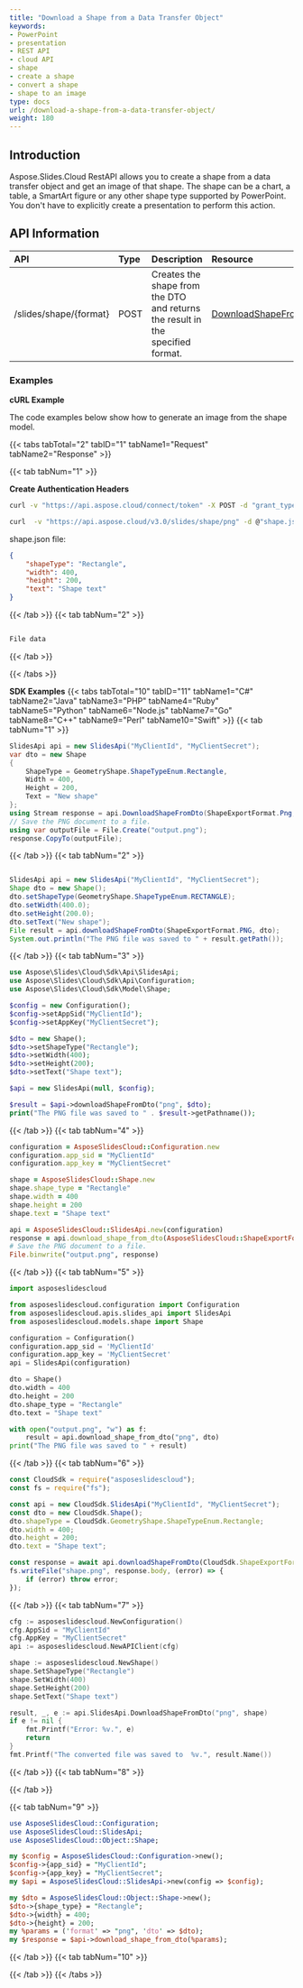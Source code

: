 ```yaml
---
title: "Download a Shape from a Data Transfer Object"
keywords:
- PowerPoint
- presentation
- REST API
- cloud API
- shape
- create a shape
- convert a shape
- shape to an image
type: docs
url: /download-a-shape-from-a-data-transfer-object/
weight: 180
---
```


## **Introduction**
Aspose.Slides.Cloud RestAPI allows you to create a shape from a data transfer object and get an image of that shape.
The shape can be a chart, a table, a SmartArt figure or any other shape type supported by PowerPoint.
You don't have to explicitly create a presentation to perform this action.

## **API Information**
|**API**|**Type**|**Description**|**Resource**|
| :- | :- | :- | :- |
/slides/shape/{format}|POST|Creates the shape from the DTO and returns the result in the specified format.|[DownloadShapeFromDto]()|

### **Examples**
**cURL Example**

The code examples below show how to generate an image from the shape model.

{{< tabs tabTotal="2" tabID="1" tabName1="Request" tabName2="Response" >}}

{{< tab tabNum="1" >}}

**Create Authentication Headers**
```sh
curl -v "https://api.aspose.cloud/connect/token" -X POST -d "grant_type=client_credentials&client_id=XXXX&client_secret=XXXX-XX" -H "Content-Type: application/x-www-form-urlencoded" -H "Accept: application/json"
```

```sh
curl  -v "https://api.aspose.cloud/v3.0/slides/shape/png" -d @"shape.json" -H "Content-Type: text/json" -H "Authorization: Bearer [Access Token] -o shape.png

```
shape.json file:
```json
{
    "shapeType": "Rectangle",
    "width": 400,
    "height": 200,
    "text": "Shape text"
}
```
{{< /tab >}}
{{< tab tabNum="2" >}}

```sh

File data

```
{{< /tab >}}

{{< /tabs >}}

**SDK Examples**
{{< tabs tabTotal="10" tabID="11" tabName1="C#" tabName2="Java" tabName3="PHP" tabName4="Ruby" tabName5="Python" tabName6="Node.js" tabName7="Go" tabName8="C++" tabName9="Perl" tabName10="Swift" >}}
{{< tab tabNum="1" >}}
```csharp
SlidesApi api = new SlidesApi("MyClientId", "MyClientSecret");
var dto = new Shape
{
    ShapeType = GeometryShape.ShapeTypeEnum.Rectangle,
    Width = 400,
    Height = 200,
    Text = "New shape"
};
using Stream response = api.DownloadShapeFromDto(ShapeExportFormat.Png, dto);
// Save the PNG document to a file.
using var outputFile = File.Create("output.png");
response.CopyTo(outputFile);
```

{{< /tab >}}
{{< tab tabNum="2" >}}

```java

SlidesApi api = new SlidesApi("MyClientId", "MyClientSecret");
Shape dto = new Shape();
dto.setShapeType(GeometryShape.ShapeTypeEnum.RECTANGLE);
dto.setWidth(400.0);
dto.setHeight(200.0);
dto.setText("New shape");
File result = api.downloadShapeFromDto(ShapeExportFormat.PNG, dto);
System.out.println("The PNG file was saved to " + result.getPath());

```
{{< /tab >}}
{{< tab tabNum="3" >}}
```php
use Aspose\Slides\Cloud\Sdk\Api\SlidesApi;
use Aspose\Slides\Cloud\Sdk\Api\Configuration;
use Aspose\Slides\Cloud\Sdk\Model\Shape;

$config = new Configuration();
$config->setAppSid("MyClientId");
$config->setAppKey("MyClientSecret");

$dto = new Shape();
$dto->setShapeType("Rectangle");
$dto->setWidth(400);
$dto->setHeight(200);
$dto->setText("Shape text");

$api = new SlidesApi(null, $config);

$result = $api->downloadShapeFromDto("png", $dto);
print("The PNG file was saved to " . $result->getPathname());
```
{{< /tab >}}
{{< tab tabNum="4" >}}

```ruby
configuration = AsposeSlidesCloud::Configuration.new
configuration.app_sid = "MyClientId"
configuration.app_key = "MyClientSecret"

shape = AsposeSlidesCloud::Shape.new
shape.shape_type = "Rectangle"
shape.width = 400
shape.height = 200
shape.text = "Shape text"

api = AsposeSlidesCloud::SlidesApi.new(configuration)
response = api.download_shape_from_dto(AsposeSlidesCloud::ShapeExportFormat::PNG, shape)
# Save the PNG document to a file.
File.binwrite("output.png", response)
```

{{< /tab >}}
{{< tab tabNum="5" >}}

```python
import asposeslidescloud

from asposeslidescloud.configuration import Configuration
from asposeslidescloud.apis.slides_api import SlidesApi
from asposeslidescloud.models.shape import Shape

configuration = Configuration()
configuration.app_sid = 'MyClientId'
configuration.app_key = 'MyClientSecret'
api = SlidesApi(configuration)

dto = Shape()
dto.width = 400
dto.height = 200
dto.shape_type = "Rectangle"
dto.text = "Shape text"

with open("output.png", "w") as f:
    result = api.download_shape_from_dto("png", dto)
print("The PNG file was saved to " + result)
```

{{< /tab >}}
{{< tab tabNum="6" >}}

```javascript
const CloudSdk = require("asposeslidescloud");
const fs = require("fs");

const api = new CloudSdk.SlidesApi("MyClientId", "MyClientSecret");
const dto = new CloudSdk.Shape();
dto.shapeType = CloudSdk.GeometryShape.ShapeTypeEnum.Rectangle;
dto.width = 400;
dto.height = 200;
dto.text = "Shape text";

const response = await api.downloadShapeFromDto(CloudSdk.ShapeExportFormat.Png, dto);
fs.writeFile("shape.png", response.body, (error) => {
    if (error) throw error;
});
```
{{< /tab >}}
{{< tab tabNum="7" >}}
```go
cfg := asposeslidescloud.NewConfiguration()
cfg.AppSid = "MyClientId"
cfg.AppKey = "MyClientSecret"
api := asposeslidescloud.NewAPIClient(cfg)

shape := asposeslidescloud.NewShape()
shape.SetShapeType("Rectangle")
shape.SetWidth(400)
shape.SetHeight(200)
shape.SetText("Shape text")

result, _, e := api.SlidesApi.DownloadShapeFromDto("png", shape)
if e != nil {
    fmt.Printf("Error: %v.", e)
    return
}
fmt.Printf("The converted file was saved to  %v.", result.Name())
```

{{< /tab >}}
{{< tab tabNum="8" >}}

{{< /tab >}}

{{< tab tabNum="9" >}}

```perl
use AsposeSlidesCloud::Configuration;
use AsposeSlidesCloud::SlidesApi;
use AsposeSlidesCloud::Object::Shape;

my $config = AsposeSlidesCloud::Configuration->new();
$config->{app_sid} = "MyClientId";
$config->{app_key} = "MyClientSecret";
my $api = AsposeSlidesCloud::SlidesApi->new(config => $config);

my $dto = AsposeSlidesCloud::Object::Shape->new();
$dto->{shape_type} = "Rectangle";
$dto->{width} = 400;
$dto->{height} = 200;
my %params = ('format' => "png", 'dto' => $dto);
my $response = $api->download_shape_from_dto(%params);
```

{{< /tab >}}
{{< tab tabNum="10" >}}

{{< /tab >}}
{{< /tabs >}}
